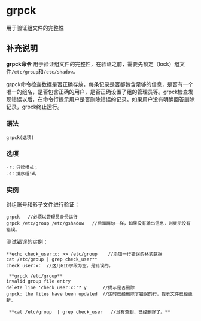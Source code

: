 grpck
===

用于验证组文件的完整性

## 补充说明

**grpck命令** 用于验证组文件的完整性，在验证之前，需要先锁定（lock）组文件`/etc/group`和`/etc/shadow`。

grpck命令检查数据是否正确存放，每条记录是否都包含足够的信息，是否有一个唯一的组名，是否包含正确的用户，是否正确设置了组的管理员等。grpck检查发现错误以后，在命令行提示用户是否删除错误的记录。如果用户没有明确回答删除记录，grpck终止运行。

### 语法  

```
grpck(选项)
```

### 选项  

```
-r：只读模式；
-s：排序组id。
```

### 实例  

对组账号和影子文件进行验证：

```
grpck   //必须以管理员身份运行
grpck /etc/group /etc/gshadow   //后面两句一样，如果没有输出信息，则表示没有错误。
```

测试错误的实例：

```
**echo check_user:x: >> /etc/group    //添加一行错误的格式数据
cat /etc/group | grep check_user**
check_user:x:  //这儿GID字段为空，是错误的。

 **grpck /etc/group** 
invalid group file entry
delete line 'check_user:x:'? y      //提示是否删除
grpck: the files have been updated  //这时已经删除了错误的行，提示文件已经更新。

 **cat /etc/group  | grep check_user   //没有查到，已经删除了。** 
```


<!-- Linux命令行搜索引擎：https://jaywcjlove.github.io/linux-command/ -->